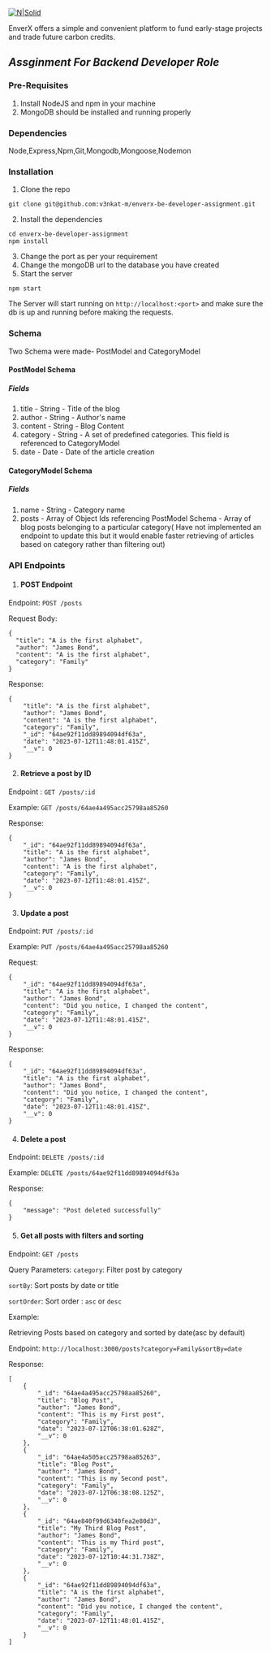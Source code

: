 [![N|Solid](https://iili.io/Hi9giog.png)](https://www.enverx.com/)

EnverX offers a simple and convenient platform to fund early-stage projects
and trade future carbon credits.

## _Assginment For Backend Developer Role_

### Pre-Requisites
1) Install NodeJS and npm in your machine
2) MongoDB should be installed and running properly

### Dependencies
Node,Express,Npm,Git,Mongodb,Mongoose,Nodemon

### Installation
1) Clone the repo
```
git clone git@github.com:v3nkat-m/enverx-be-developer-assignment.git
```
2) Install the dependencies
```
cd enverx-be-developer-assignment
npm install
```
3) Change the port as per your requirement
4) Change the mongoDB url to the database you have created
5) Start the server
```
npm start
```
The Server will start running on `http://localhost:<port>` and make sure the db is up and running before making the requests.



### Schema
Two Schema were made- PostModel and CategoryModel

#### PostModel Schema
##### Fields
1) title - String - Title of the blog
2) author - String - Author's name
3) content - String - Blog Content
4) category - String - A set of predefined categories. This field is referenced to CategoryModel
5) date - Date - Date of the article creation

#### CategoryModel Schema
##### Fields
1) name - String - Category name
2) posts - Array of Object Ids referencing PostModel Schema - Array of blog posts belonging to a particular category( Have not implemented an endpoint to update this but it would enable faster retrieving of articles based on category rather than filtering out)
   
### API Endpoints
1) #### POST Endpoint
Endpoint: `POST /posts`

Request Body:
```
{
  "title": "A is the first alphabet",
  "author": "James Bond",
  "content": "A is the first alphabet",
  "category": "Family"
}
```
Response:
```
{
    "title": "A is the first alphabet",
    "author": "James Bond",
    "content": "A is the first alphabet",
    "category": "Family",
    "_id": "64ae92f11dd89894094df63a",
    "date": "2023-07-12T11:48:01.415Z",
    "__v": 0
}
```
2) #### Retrieve a post by ID

Endpoint : `GET /posts/:id`

Example: `GET /posts/64ae4a495acc25798aa85260`

Response:
```
{
    "_id": "64ae92f11dd89894094df63a",
    "title": "A is the first alphabet",
    "author": "James Bond",
    "content": "A is the first alphabet",
    "category": "Family",
    "date": "2023-07-12T11:48:01.415Z",
    "__v": 0
}
```
3) #### Update a post
   
Endpoint: `PUT /posts/:id`

Example: `PUT /posts/64ae4a495acc25798aa85260`

Request:
```
{
    "_id": "64ae92f11dd89894094df63a",
    "title": "A is the first alphabet",
    "author": "James Bond",
    "content": "Did you notice, I changed the content",
    "category": "Family",
    "date": "2023-07-12T11:48:01.415Z",
    "__v": 0
}
```
Response:
```
{
    "_id": "64ae92f11dd89894094df63a",
    "title": "A is the first alphabet",
    "author": "James Bond",
    "content": "Did you notice, I changed the content",
    "category": "Family",
    "date": "2023-07-12T11:48:01.415Z",
    "__v": 0
}
```
4) #### Delete a post
   
Endpoint: `DELETE /posts/:id`

Example: `DELETE /posts/64ae92f11dd89894094df63a`

Response:
```
{
    "message": "Post deleted successfully"
}
```
5) #### Get all posts with filters and sorting
   
Endpoint: `GET /posts`

Query Parameters:
`category`: Filter post by category

`sortBy`: Sort posts by date or title

`sortOrder`: Sort order : `asc` or `desc`

Example:

Retrieving Posts based on category and sorted by date(asc by default)

Endpoint: `http://localhost:3000/posts?category=Family&sortBy=date`

Response:
```
[
    {
        "_id": "64ae4a495acc25798aa85260",
        "title": "Blog Post",
        "author": "James Bond",
        "content": "This is my First post",
        "category": "Family",
        "date": "2023-07-12T06:38:01.628Z",
        "__v": 0
    },
    {
        "_id": "64ae4a505acc25798aa85263",
        "title": "Blog Post",
        "author": "James Bond",
        "content": "This is my Second post",
        "category": "Family",
        "date": "2023-07-12T06:38:08.125Z",
        "__v": 0
    },
    {
        "_id": "64ae840f99d6340fea2e80d3",
        "title": "My Third Blog Post",
        "author": "James Bond",
        "content": "This is my Third post",
        "category": "Family",
        "date": "2023-07-12T10:44:31.738Z",
        "__v": 0
    },
    {
        "_id": "64ae92f11dd89894094df63a",
        "title": "A is the first alphabet",
        "author": "James Bond",
        "content": "Did you notice, I changed the content",
        "category": "Family",
        "date": "2023-07-12T11:48:01.415Z",
        "__v": 0
    }
]
```

